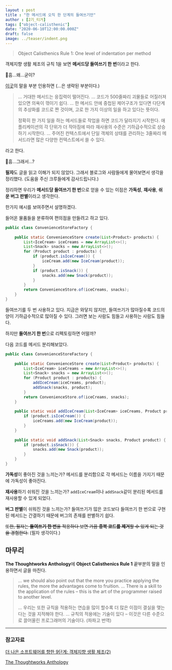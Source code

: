 ```yaml
---
layout : post
title : "한 메서드에 오직 한 단계의 들여쓰기만"
author : [2기_티거]
tags: ["object-calisthenic"]
date: "2020-06-10T12:00:00.000Z"
draft: false
image: ../teaser/indent.png
---
```


> Object Calisthenics Rule 1: One level of indentation per method

객체지향 생활 체조의 규칙 1을 보면 **메서드당 들여쓰기 한 번**이라고 한다.

 🤔흠...왜...굳이?

[이곳](https://developerfarm.wordpress.com/2012/01/26/object_calisthenics_2/)의 말을 부분 인용하면 (...은 생략된 부분이다.)

> ... 거대한 메서드는 응집력이 떨어진다. ... 코드가 500줄짜리 괴물들로 어질러져 있으면 의욕이 꺾이기 쉽다. ... 한 메서드 안에 중첩된 제어구조가 있다면 다단계의 추상화를 코드로 짠 것이며, 고로 한 가지 이상의 일을 하고 있다는 뜻이다.
>
> 정확히 한 가지 일을 하는 메서드들로 작업을 하면 코드가 달라지기 시작한다. 애플리케이션의 각 단위가 더 작아짐에 따라 재사용의 수준은 기하급수적으로 상승하기 시작한다. ... 주어진 컨텍스트에서 단일 객체의 상태를 관리하는 3줄짜리 메서드라면 많은 다양한 컨텍스트에서 쓸 수 있다.

라고 한다.

🤔흠...그래서...?

**필자**도 글을 읽고 이해가 되지 않았다. 그래서 블로그와 사람들에게 물어보면서 생각을 정리했다. (도움을 주신 크루들에게 감사드립니다.)

정리하면 우리가 **메서드당 들여쓰기  한 번**으로 얻을 수 있는 이점은 **가독성**, **재사용**, **쉬운 버그 판별**이라고 생각한다.

한가지 예시를 보여주면서 설명하겠다.

들어온 물품들을 분류하여 편의점을 만들려고 하고 있다. 

```java
public class ConvenienceStoreFactory {
   
    public static ConvenienceStore create(List<Product> products) {
        List<IceCream> iceCreams = new ArrayList<>();
        List<Snack> snacks = new ArrayList<>();
        for (Product product : products) {
            if (product.isIceCream()) {
                iceCream.add(new IceCream(product));
            }
            if (product.isSnack()) {
                snacks.add(new Snack(product));
            }
        }
        return ConvenienceStore.of(iceCreams, snacks);
    }
}
```

들여쓰기를 두 번 사용하고 있다. 지금은 와닿지 않지만, 들여쓰기가 많아질수록 코드의 양이 기하급수적으로 많아질 수 있다. 그러면 보는 사람도 힘들고 사용하는 사람도 힘들다.

하지만 **들여쓰기 한 번**으로 리펙토링하면 어떨까?

다음 코드를 메서드 분리해보았다.

```java
public class ConvenienceStoreFactory {
    
    public static ConvenienceStore create(List<Product> products) {
        List<IceCream> iceCreams = new ArrayList<>();
        List<Snack> snacks = new ArrayList<>();
        for (Product product : products) {
            addIceCream(iceCreams, product);
            addSnack(snacks, product);
        }
        return ConvenienceStore.of(iceCreams, snacks);
    }
    
    public static void addIceCream(List<IceCream> iceCreams, Product product) {
        if (product.isIceCream()) {
            iceCreams.add(new IceCream(product));
        }
    }
    
    public static void addSnack(List<Snack> snacks, Product product) {
        if (product.isSnack()) {
            snacks.add(new Snack(product));
        }
    }
}
```

**가독성**이 좋아진 것을 느끼는가? 메서드를 분리함으로 각 메서드는 이름을 가지기 때문에 가독성이 좋아진다.

**재사용**하기 쉬워진 것을 느끼는가? `addIceCream`이나 `addSnack`같이 분리된 메서드를 재사용할 수 있게 되었다.

**버그 판별**이 쉬워진 것을 느끼는가?  들여쓰기가 많은 코드보다 들여쓰기 한 번으로 구현된 메서드는 간결하기 때문에 버그의 존재를 판별하기 쉽다.

~~또한, 필자는 **들여쓰기 한 번**을 적용하다 보면 가끔 **중복 코드를 제거**할 수 있게 되는 것을 경험한다.~~ (필자 생각이다.)

## 마무리

**The Thoughtworks Anthology**에 **Object Calisthenics Rule 1** 끝부분의 말을 인용하면서 글을 마친다.

> ... we should also point out that the more you practice applying the rules, the more the advantages come to fruition. ... There is a skill to the application of the rules – this is the art of the programmer raised to another level.
>
> ... 우리는 또한 규칙을 적용하는 연습을 많이 할수록 더 많은 이점이 결실을 맺는다는 것을 지적해야 한다. ... 규칙의 적용에는 기술이 있다 – 이것은 다른 수준으로 끌어올린 프로그래머의 기술이다. (파파고 번역)

---

### 참고자료

[더 나은 소프트웨어를 향한 9단계: 객체지향 생활 체조(2)](https://developerfarm.wordpress.com/2012/01/26/object_calisthenics_2/)

[The Thoughtworks Anthology](https://www.amazon.com/ThoughtWorks-Anthology-Technology-Innovation-Programmers/dp/193435614X)
